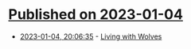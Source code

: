# [Published on 2023-01-04](index.md)

* [2023-01-04, 20:06:35](https://news.ycombinator.com/item?id=34250683) - [Living with Wolves](https://catapult.co/stories/nikki-kolb-living-with-wolves-wolf-sanctuary-new-mexico)
